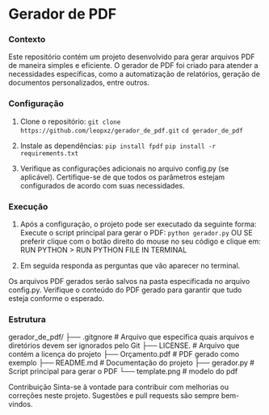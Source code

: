# Gerador de PDF

### Contexto
Este repositório contém um projeto desenvolvido para gerar arquivos PDF de maneira simples e eficiente. O gerador de PDF foi criado para atender a necessidades específicas, como a automatização de relatórios, geração de documentos personalizados, entre outros.

### Configuração
1. Clone o repositório:
```git clone https://github.com/leopxz/gerador_de_pdf.git```
```cd gerador_de_pdf```

2. Instale as dependências:
```pip install fpdf```
```pip install -r requirements.txt```

3. Verifique as configurações adicionais no arquivo config.py (se aplicável). Certifique-se de que todos os parâmetros estejam configurados de acordo com suas necessidades.

### Execução

1. Após a configuração, o projeto pode ser executado da seguinte forma:
Execute o script principal para gerar o PDF:
```python gerador.py```
OU SE preferir clique com o botão direito do mouse no seu código e clique em: RUN PYTHON > RUN PYTHON FILE IN TERMINAL

2. Em seguida responda as perguntas que vão aparecer no terminal.

Os arquivos PDF gerados serão salvos na pasta especificada no arquivo config.py. Verifique o conteúdo do PDF gerado para garantir que tudo esteja conforme o esperado.

### Estrutura

gerador_de_pdf/
├── .gitgnore            # Arquivo que especifica quais arquivos e diretórios devem ser ignorados pelo Git
├── LICENSE.          # Arquivo que contém a licença do projeto
├── Orçamento.pdf         # PDF gerado como exemplo
├── README.md            # Documentação do projeto
├── gerador.py   # Script principal para gerar o PDF
└── template.png          # modelo do pdf

Contribuição
Sinta-se à vontade para contribuir com melhorias ou correções neste projeto. Sugestões e pull requests são sempre bem-vindos.

